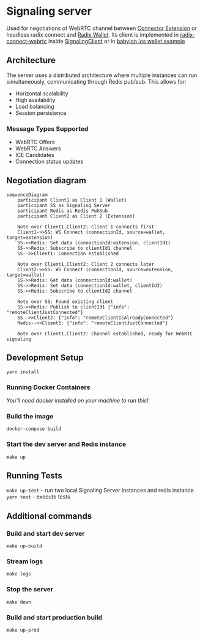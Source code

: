 # Signaling server

Used for negotiations of WebRTC channel between [Connector Extension](https://github.com/radixdlt/connector-extension) or headless radix connect and [Radix Wallet](https://github.com/radixdlt/babylon-wallet-ios). Its client is implemented in [radix-connect-webrtc](https://github.com/radixdlt/radix-connect-webrtc) inside [SignalingClient](https://github.com/radixdlt/radix-connect-webrtc/blob/main/src/connector/signaling/signaling-client.ts) or in [babylon ios wallet example](https://github.com/radixdlt/babylon-wallet-ios/blob/030f7667e49543b3d3d6eb9b618d98bdfe24a14b/RadixWallet/RadixConnect/RadixConnect/RTC/SignalingClient/SignalingClient.swift#L14)

## Architecture

The server uses a distributed architecture where multiple instances can run simultaneously, communicating through Redis pub/sub. This allows for:

- Horizontal scalability
- High availability
- Load balancing
- Session persistence

### Message Types Supported

- WebRTC Offers
- WebRTC Answers
- ICE Candidates
- Connection status updates

## Negotiation diagram

```mermaid
sequenceDiagram
    participant Client1 as Client 1 (Wallet)
    participant SS as Signaling Server
    participant Redis as Redis PubSub
    participant Client2 as Client 2 (Extension)

    Note over Client1,Client2: Client 1 connects first
    Client1->>SS: WS Connect (connectionId, source=wallet, target=extension)
    SS->>Redis: Set data (connectionId:extension, clientId1)
    SS->>Redis: Subscribe to clientId1 channel
    SS-->>Client1: Connection established

    Note over Client1,Client2: Client 2 connects later
    Client2->>SS: WS Connect (connectionId, source=extension, target=wallet)
    SS->>Redis: Get data (connectionId:wallet)
    SS->>Redis: Set data (connectionId:wallet, clientId2)
    SS->>Redis: Subscribe to clientId2 channel
    
    Note over SS: Found existing client
    SS->>Redis: Publish to clientId1 {"info": "remoteClientJustConnected"}
    SS-->>Client2: {"info": "remoteClientIsAlreadyConnected"}
    Redis-->>Client1: {"info": "remoteClientJustConnected"}

    Note over Client1,Client2: Channel established, ready for WebRTC signaling 
```

## Development Setup

`yarn install`

### Running Docker Containers

_You'll need docker installed on your machine to run this!_

### Build the image

`docker-compose build`

### Start the dev server and Redis instance

`make up`

## Running Tests

`make up-test` - run two local Signaling Server instances and redis instance
`yarn test` - execute tests

## Additional commands

### Build and start dev server

`make up-build`

### Stream logs

`make logs`

### Stop the server

`make down`

### Build and start production build

`make up-prod`

